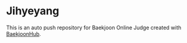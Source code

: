 # Jihyeyang
This is an auto push repository for Baekjoon Online Judge created with [BaekjoonHub](https://github.com/BaekjoonHub/BaekjoonHub).
